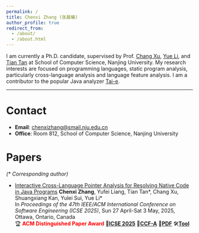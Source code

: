 ```yaml
---
permalink: /
title: Chenxi Zhang (张晨曦)
author_profile: true
redirect_from: 
  - /about/
  - /about.html
---
```


I am currently a Ph.D. candidate, supervised by Prof. [Chang Xu](https://cs.nju.edu.cn/changxu/), [Yue Li](https://cs.nju.edu.cn/yueli/), and [Tian Tan](https://cs.nju.edu.cn/tiantan/) at School of Computer Science, Nanjing University. My research interests are focused on programming languages, static program analysis, particularly cross-language analysis and language feature analysis. I am a contributor to the popular Java analyzer [Tai-e](https://github.com/pascal-lab/Tai-e).

---

Contact
===

- **Email**: chenxizhang@smail.nju.edu.cn
- **Office**: Room 812, School of Computer Science, Nanjing University

Papers
===

*(\* Corresponding author)*

- [Interactive Cross-Language Pointer Analysis for Resolving Native Code in Java Programs](/publications/icse2025.pdf)
  **Chenxi Zhang**, Yufei Liang, Tian Tan\*, Chang Xu, Shuangxiang Kan, Yulei Sui, Yue Li\*\
  In *Proceedings of the 47th IEEE/ACM International Conference on Software Engineering (ICSE 2025)*, Sun 27 April-Sat 3 May, 2025, Ottawa, Ontario, Canada\
  🏆 **<font color="red">ACM Distinguished Paper Award</font>**
  📄[**ICSE 2025**](https://conf.researchr.org/home/icse-2025)
  🌟[**CCF-A**](https://www.ccf.org.cn/Academic_Evaluation/By_category/)
  📑[**PDF**](/publications/icse2025.pdf)
  🛠️[**Tool**](https://doi.org/10.5281/zenodo.14716380)
